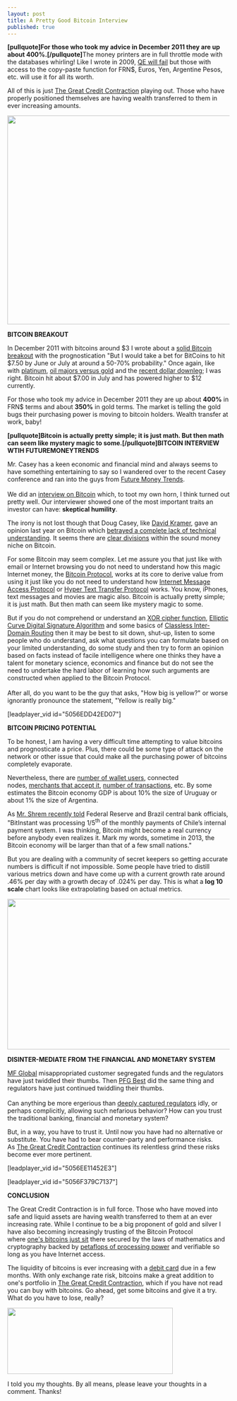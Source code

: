```yaml
---
layout: post
title: A Pretty Good Bitcoin Interview
published: true
---
```

<p><strong>[pullquote]For those who took my advice in December 2011 they are up about 400%.[/pullquote]</strong>The money printers are in full throttle mode with the databases whirling! Like I wrote in 2009, <a title="Quantitative Easing fail" href="http://www.runtogold.com/2009/03/federal-reserve-will-fail-with-quantitative-easing/" target="_blank">QE will fail</a> but those with access to the copy-paste function for FRN$, Euros, Yen, Argentine Pesos, etc. will use it for all its worth.<img src="{{ site.baseurl }}/images/170912.jpg" alt="" width="1" height="1" border="0" /></p>
<p>All of this is just <a title="the great credit contraction" href="https://www.coindl.com/page/item/393" target="_blank">The Great Credit Contraction</a> playing out. Those who have properly positioned themselves are having wealth transferred to them in ever increasing amounts.</p>
<p style="text-align: center;"><img class="aligncenter" title="The Great Credit Contraction" src="{{ site.baseurl }}/images/Liquidity-Pyramid.jpg" alt="" width="520" height="473" /></p>
<p><strong>BITCOIN BREAKOUT</strong></p>
<p>In December 2011 with bitcoins around $3 I wrote about a <a title="solid bitcoin breakout" href="http://www.runtogold.com/2011/12/solid-bitcoin-consolidation-finally-bears-a-bitcoin-breakout/" target="_blank">solid Bitcoin breakout</a> with the prognostication "But I would take a bet for BitCoins to hit $7.50 by June or July at around a 50-70% probability." Once again, like with <a title="platinum" href="http://www.runtogold.com/2009/07/platinum-liquidity-increases/" target="_blank">platinum</a>, <a title="oil majors buy gold" href="http://www.runtogold.com/2008/12/oil-majors-should-just-buy-real-gold/" target="_blank">oil majors versus gold</a> and the <a title="recent dollar downleg" href="http://www.runtogold.com/2012/01/the-coming-dollar-downleg-and-gold-upleg/" target="_blank">recent dollar downleg</a>; I was right. Bitcoin hit about $7.00 in July and has powered higher to $12 currently.</p>
<p>For those who took my advice in December 2011 they are up about <strong>400%</strong> in FRN$ terms and about <strong>350%</strong> in gold terms. The market is telling the gold bugs their purchasing power is moving to bitcoin holders. Wealth transfer at work, baby!</p>
<p><strong>[pullquote]Bitcoin is actually pretty simple; it is just math. But then math can seem like mystery magic to some.[/pullquote]BITCOIN INTERVIEW WTIH FUTUREMONEYTRENDS</strong></p>
<p>Mr. Casey has a keen economic and financial mind and always seems to have something entertaining to say so I wandered over to the recent Casey conference and ran into the guys from <a title="future money trends" href="http://www.futuremoneytrends.com/" target="_blank">Future Money Trends</a>. <br/><br/>We did an <a title="good bitcoin interview" href="http://www.runtogold.com/2012/09/a-pretty-good-bitcoin-interview/" target="_blank">interview on Bitcoin</a> which, to toot my own horn, I think turned out pretty well. Our interviewer showed one of the most important traits an investor can have: <strong>skeptical humility</strong>.</p>
<p>The irony is not lost though that Doug Casey, like <a title="david kramer" href="http://www.lewrockwell.com/blog/lewrw/archives/89471.html" target="_blank">David Kramer</a>, gave an opinion last year on Bitcoin which <a title="bitcoin missed the point" href="http://irdial.com/blogdial/?p=3103" target="_blank">betrayed a complete lack of technical understanding</a>. It seems there are <a title="clear divisions on bitcoin" href="http://irdial.com/blogdial/?p=3102" target="_blank">clear divisions</a> within the sound money niche on Bitcoin.</p>
<p>For some Bitcoin may seem complex. Let me assure you that just like with email or Internet browsing you do not need to understand how this magic Internet money, the <a title="bitcoin protocol" href="https://en.bitcoin.it/wiki/Protocol_specification" target="_blank">Bitcoin Protocol</a>, works at its core to derive value from using it just like you do not need to understand how <a title="internet message access protocol" href="http://en.wikipedia.org/wiki/Internet_Message_Access_Protocol" target="_blank">Internet Message Access Protocol</a> or <a title="hypertext transfer protocol" href="http://en.wikipedia.org/wiki/Hypertext_Transfer_Protocol" target="_blank">Hyper Text Transfer Protocol</a> works. You know, iPhones, text messages and movies are magic also. Bitcoin is actually pretty simple; it is just math. But then math can seem like mystery magic to some.</p>
<p>But if you do not comprehend or understand an <a title="xor cipher function" href="http://en.wikipedia.org/wiki/XOR_cipher" target="_blank">XOR cipher function</a>, <a title="ecdsa" href="http://en.wikipedia.org/wiki/Elliptic_Curve_DSA" target="_blank">Elliptic Curve Digital Signature Algorithm</a> and some basics of <a title="classless inter-domain routing" href="http://en.wikipedia.org/wiki/Classless_Inter-Domain_Routing" target="_blank">Classless Inter-Domain Routing</a> then it may be best to sit down, shut-up, listen to some people who do understand, ask what questions you can formulate based on your limited understanding, do some study and then try to form an opinion based on facts instead of facile intelligence where one thinks they have a talent for monetary science, economics and finance but do not see the need to undertake the hard labor of learning how such arguments are constructed when applied to the Bitcoin Protocol.<br/><br/> After all, do you want to be the guy that asks, "How big is yellow?" or worse ignorantly pronounce the statement, "Yellow is really big."</p>
<p>[leadplayer_vid id="5056EDD42ED07"]</p>
<p><strong>BITCOIN PRICING POTENTIAL</strong></p>
<p>To be honest, I am having a very difficult time attempting to value bitcoins and prognosticate a price. Plus, there could be some type of attack on the network or other issue that could make all the purchasing power of bitcoins completely evaporate.</p>
<p>Nevertheless, there are <a title="wallet users" href="http://blockchain.info/charts/my-wallet-n-users" target="_blank">number of wallet users</a>, connected nodes, <a title="bitpay 1000 bitcoin merchants" href="http://finance.yahoo.com/news/bitpay-exceeds-1-000-merchants-130000458.html" target="_blank">merchants that accept it</a>, <a title="number of transactions bitcoin" href="http://blockchain.info/charts/n-transactions" target="_blank">number of transactions</a>, etc. By some estimates the Bitcoin economy GDP is about 10% the size of Uruguay or about 1% the size of Argentina.</p>
<p>As <a title="bitinstant federal reserve brazil central bank" href="http://blog.bitinstant.com/blog/2012/9/15/brazil-and-the-global-payments-forum.html" target="_blank">Mr. Shrem recently told</a> Federal Reserve and Brazil central bank officials, "BitInstant was processing 1/5<sup>th</sup> of the monthly payments of Chile’s internal payment system. I was thinking, Bitcoin might become a real currency before anybody even realizes it. Mark my words, sometime in 2013, the Bitcoin economy will be larger than that of a few small nations."</p>
<p>But you are dealing with a community of secret keepers so getting accurate numbers is difficult if not impossible. Some people have tried to distill various metrics down and have come up with a current growth rate around .46% per day with a growth decay of .024% per day. This is what a <strong>log 10 scale</strong> chart looks like extrapolating based on actual metrics.</p>
<p><img class="aligncenter" title="bitcoin log scale price" src="{{ site.baseurl }}/images/bitcoin-log-scale-price.gif" alt="" width="520" height="341" /></p>
<p><strong>DISINTER-MEDIATE FROM THE FINANCIAL AND MONETARY SYSTEM</strong></p>
<p><a title="mf global scandal" href="http://www.bloomberg.com/news/2012-07-27/the-justice-department-s-mf-global-scandal-dates-to-1932.html" target="_blank">MF Global</a> misappropriated customer segregated funds and the regulators have just twiddled their thumbs. Then <a title="pfg best scandal" href="http://www.reuters.com/article/2012/07/11/us-broker-pfgbest-farmers-idUSBRE86A00A20120711" target="_blank">PFG Best</a> did the same thing and regulators have just continued twiddling their thumbs. <br/><br/>Can anything be more ergerious than <a title="deeply captured regulators" href="http://www.deepcapture.com/" target="_blank">deeply captured regulators</a> idly, or perhaps complicitly, allowing such nefarious behavior? How can you trust the traditional banking, financial and monetary system?</p>
<p>But, in a way, you have to trust it. Until now you have had no alternative or substitute. You have had to bear counter-party and performance risks. As <a title="the great credit contraction" href="http://www.creditcontraction.com" target="_blank">The Great Credit Contraction</a> continues its relentless grind these risks become ever more pertinent.</p>
<p>[leadplayer_vid id="5056EE11452E3"]</p>
<p>[leadplayer_vid id="5056F379C7137"]</p>
<p><strong>CONCLUSION</strong></p>
<p>The Great Credit Contraction is in full force. Those who have moved into safe and liquid assets are having wealth transferred to them at an ever increasing rate. While I continue to be a big proponent of gold and silver I have also becoming increasingly trusting of the Bitcoin Protocol where <a title="bitcoins just sit" href="http://blockchain.info/address/1933phfhK3ZgFQNLGSDXvqCn32k2buXY8a" target="_blank">one's bitcoins just sit</a> there secured by the laws of mathematics and cryptography backed by <a title="petaflops of processing power" href="http://arstechnica.com/information-technology/2012/06/with-16-petaflops-and-1-6m-cores-doe-supercomputer-is-worlds-fastest/" target="_blank">petaflops of processing power</a> and verifiable so long as you have Internet access.</p>
<p>The liquidity of bitcoins is ever increasing with a <a title="bitcoin debit card" href="http://blog.bitinstant.com/blog/2012/8/23/the-press-and-the-paycard.html" target="_blank">debit card</a> due in a few months. With only exchange rate risk, bitcoins make a great addition to one's portfolio in <a title="the great credit contraction" href="https://www.coindl.com/page/item/393" target="_blank">The Great Credit Contraction</a>, which if you have not read you can buy with bitcoins. Go ahead, get some bitcoins and give it a try. What do you have to lose, really?</p>
<p><a href="https://www.coindl.com/page/item/242"><img class="aligncenter" title="beginner bitcoin guide" src="{{ site.baseurl }}/images/beginner-bitcoin-guide-banner.png" alt="" width="375" height="150" /></a></p>
<p>I told you my thoughts. By all means, please leave your thoughts in a comment. Thanks!</p>
